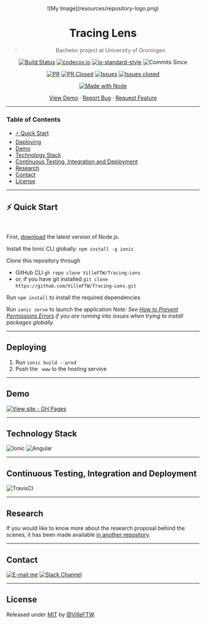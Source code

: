 <div align="center">
![My Image](resources/repository-logo.png)

# Tracing Lens <br>

> Bachelor project at University of Groningen

[![Build Status](https://app.travis-ci.com/VilleFTW/Tracing-Lens.svg?token=HmAKdxYwy5bzcgZz7Jov&branch=master)](https://app.travis-ci.com/VilleFTW/Tracing-Lens)
[![codecov.io](https://codecov.io/github/VilleFTW/Tracing-Lens/coverage.svg?branch=master)](https://codecov.io/github/VilleFTW/Tracing-Lens?branch=master)
[![js-standard-style](https://img.shields.io/badge/code%20style-standard-brightgreen.svg)](http://standardjs.com/)
![Commits Since](https://img.shields.io/github/commits-since/VilleFTW/Tracing-Lens}/v1.0.svg)

[![PR](https://img.shields.io/github/issues-pr/VilleFTW/Tracing-Lens.svg)](https://test.com)
[![PR Closed](https://img.shields.io/github/issues-pr-closed/VilleFTW/Tracing-Lens.svg)](https://test.com)
[![Issues](https://img.shields.io/github/issues/VilleFTW/Tracing-Lens.svg)](https://test.com)
[![Issues closed](https://img.shields.io/github/issues-closed/VilleFTW/Tracing-Lens.svg)](https://test.com)

[![Made with Node](https://img.shields.io/badge/dynamic/json?label=node&query=%24.engines%5B%22node%22%5D&url=https%3A%2F%2Fraw.githubusercontent.com%2FVilleFTW%2FTracing-Lens%2Fmaster%2Fpackage.json)](https://nodejs.org 'Go to Node.js homepage')

[View Demo](https://villeftw.github.io/Tracing-Lens/) · [Report Bug](https://github.com/VilleFTW/Tracing-Lens/issues) · [Request Feature](https://github.com/VilleFTW/Tracing-Lens/issues)

</div>

<hr>

### Table of Contents

- [:zap: Quick Start](#zap-quick-start)
- [Deploying](#deploying)
- [Demo](#demo)
- [Technology Stack](#technology-stack)
- [Continuous Testing, Integration and Deployment](#continuous-testing-integration-and-deployment)
- [Research](#research)
- [Contact](#contact)
- [License](#license)

<hr>

## :zap: Quick Start

<br>

First, [download](https://nodejs.org/en/download/) the latest version of Node.js.

Install the Ionic CLI globally: `npm install -g ionic`

Clone this repository through

- GitHub CLI `gh repo clone VilleFTW/Tracing-Lens`
- or, if you have git installed `git clone https://github.com/VilleFTW/Tracing-Lens.git`

Run `npm install` to install the required dependencies

Run `ionic serve` to launch the application
_Note: See [How to Prevent Permissions Errors](https://github.com/ionic-team/ionic-conference-app#:~:text=Note%3A%20See%20How%20to%20Prevent%20Permissions%20Errors%20if%20you%20are%20running%20into%20issues%20when%20trying%20to%20install%20packages%20globally.) if you are running into issues when trying to install packages globally._

<hr>

## Deploying

1. Run `ionic build --prod`
2. Push the ` www` to the hosting service

<hr>

## Demo

[![View site - GH Pages](https://img.shields.io/badge/View_site-GH_Pages-2ea44f?style=for-the-badge)](https://villeftw.github.io/Tracing-Lens/)

<hr>

## Technology Stack

![Ionic](https://img.shields.io/badge/Ionic-3880FF?style=for-the-badge&logo=ionic&logoColor=white)
![Angular](https://img.shields.io/badge/Angular-DD0031?style=for-the-badge&logo=angular&logoColor=white)

<hr>

## Continuous Testing, Integration and Deployment

![TravisCI](https://img.shields.io/badge/travis_CI-3EAAAF?style=for-the-badge&logo=travisci&logoColor=white)

<hr>

## Research

If you would like to know more about the research proposal behind the scenes, it has been made available [in another repository](https://github.com/VilleFTW/RUG-BSc-Thesis).

<hr>

## Contact

[![E-mail me](https://img.shields.io/badge/Gmail-D14836?style=for-the-badge&logo=gmail&logoColor=white)](https://mail.google.com/mail/?view=cm&fs=1&tf=1&to=s.bighiu@student.rug.nl)
[![Slack Channel](https://img.shields.io/badge/Slack-4A154B?style=for-the-badge&logo=slack&logoColor=white)](https://join.slack.com/t/rugbscproject-oub4317/shared_invite/zt-17ug9ohdg-9fqYpnBgNeBVY8fKtZ3ZAQ)

<hr>

## License

Released under [MIT](/LICENSE) by [@VilleFTW](https://github.com/VilleFTW).
